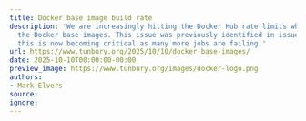 ```yaml
---
title: Docker base image build rate
description: 'We are increasingly hitting the Docker Hub rate limits when pushing
  the Docker base images. This issue was previously identified in issue #267. However,
  this is now becoming critical as many more jobs are failing.'
url: https://www.tunbury.org/2025/10/10/docker-base-images/
date: 2025-10-10T00:00:00-00:00
preview_image: https://www.tunbury.org/images/docker-logo.png
authors:
- Mark Elvers
source:
ignore:
---
```

